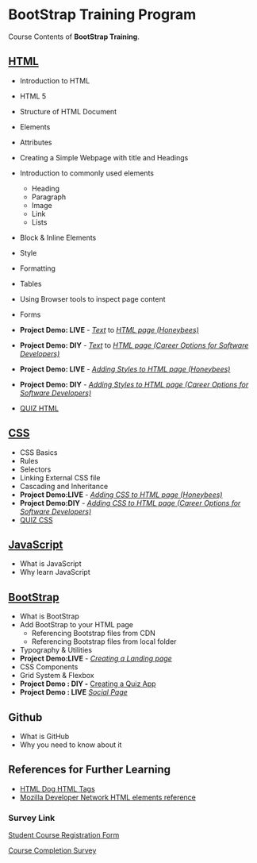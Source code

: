 # BootStrap Training Program

Course Contents of **BootStrap Training**.

## [HTML](http://www.costaivo.com/Tutorial-BootStrap/1_HTML/)

- Introduction to HTML
- HTML 5
- Structure of HTML Document
- Elements
- Attributes
- Creating a Simple Webpage with title and Headings
- Introduction to commonly used elements
  - Heading
  - Paragraph
  - Image
  - Link
  - Lists
- Block & Inline Elements
- Style
- Formatting
- Tables
- Using Browser tools to inspect page content
- Forms
- **Project Demo: LIVE** - [_Text_](http://www.costaivo.com/Tutorial-BootStrap/1_HTML/5_Demo/start-demo.html) to  [_HTML page (Honeybees)_](http://www.costaivo.com/Tutorial-BootStrap/1_HTML/5_Demo/end-demo.html)
- **Project Demo: DIY** - [_Text_](http://www.costaivo.com/Tutorial-BootStrap/1_HTML/7_DIY/start-demo.html) to  [_HTML page (Career Options for Software Developers)_](http://www.costaivo.com/Tutorial-BootStrap/1_HTML/7_DIY/end-demo.html)
- **Project Demo: LIVE** - [_Adding Styles to HTML page (Honeybees)_](http://www.costaivo.com/Tutorial-BootStrap/1_HTML/8_styles/6_Demo/end-styles.html)
- **Project Demo: DIY** - [_Adding Styles to HTML page (Career Options for Software Developers)_](http://www.costaivo.com/Tutorial-BootStrap/1_HTML/8_styles/7_Demo_DIY/end-mockup-page.html)
  
- [QUIZ HTML](http://www.costaivo.com/Tutorial-BootStrap/1_HTML/9_Quiz/HTML-Quiz.html)

## [CSS](http://www.costaivo.com/Tutorial-BootStrap/2_CSS)

- CSS Basics
- Rules
- Selectors
- Linking External CSS file
- Cascading and Inheritance
- **Project Demo:LIVE** - [_Adding CSS to HTML page (Honeybees)_](http://www.costaivo.com/Tutorial-BootStrap/2_CSS/4_Demo/end-demo.html)
- **Project Demo:DIY** - [_Adding CSS to HTML page (Career Options for Software Developers)_](http://www.costaivo.com/Tutorial-BootStrap/2_CSS/5_DIY/end-mockup-page.html)
- [QUIZ CSS](http://www.costaivo.com/Tutorial-BootStrap/1_HTML/8_Quiz/HTML-Quiz.html)

## [JavaScript](http://www.costaivo.com/Tutorial-BootStrap/3_JavaScript)

- What is JavaScript
- Why learn JavaScript

## [BootStrap](http://www.costaivo.com/Tutorial-BootStrap/4_Bootstrap)

- What is BootStrap
- Add BootStrap to your HTML page
  - Referencing Bootstrap files from CDN
  - Referencing Bootstrap files from local folder
- Typography & Utilities
- **Project Demo:LIVE** - [_Creating a Landing page_](http://www.costaivo.com/Tutorial-BootStrap/4_Bootstrap/6_LandingPage/end/index.html)
- CSS Components
- Grid System & Flexbox
- **Project Demo : DIY -** [Creating a Quiz App](http://www.costaivo.com/Tutorial-BootStrap/4_BootStrap/8_QuizApp/end/HTML-Quiz.html)
- **Project Demo : LIVE** [_Social Page_](http://www.costaivo.com/Tutorial-BootStrap/4_Bootstrap/7_SocialApp/index.html)


## Github

- What is GitHub
- Why you need to know about it

## References for Further Learning

- [HTML Dog HTML Tags](http://www.htmldog.com/references/html/tags/)
- [Mozilla Developer Network HTML elements reference](https://developer.mozilla.org/en-US/docs/Web/HTML/Element)

### Survey Link

[Student Course Registration Form](https://ivocosta1.typeform.com/to/Q8VI4d)

[Course Completion Survey](https://ivocosta1.typeform.com/to/EWX1YQ)
